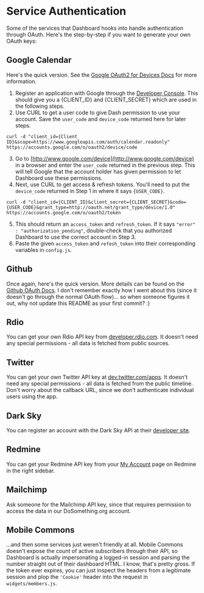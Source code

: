 Service Authentication
======================
Some of the services that Dashboard hooks into handle authentication through OAuth. Here's the step-by-step if you want to generate your own OAuth keys:

Google Calendar
---------------
Here's the quick version. See the [Google OAuth2 for Devices Docs](https://developers.google.com/accounts/docs/OAuth2ForDevices) for more information.

1. Register an application with Google through the [Developer Console](https://code.google.com/apis/console#access). This should give you a {CLIENT_ID} and {CLIENT_SECRET} which are used in the following steps.
2. Use CURL to get a user code to give Dash permission to use your account. Save the `user_code` and `device_code` returned here for later steps.
````
curl -d "client_id={Client ID}&scope=https://www.googleapis.com/auth/calendar.readonly" https://accounts.google.com/o/oauth2/device/code
````
3. Go to [http://www.google.com/device](http://www.google.com/device) in a browser and enter the `user_code` returned in the previous step. This will tell Google that the account holder has given permission to let Dashboard use these permissions.
4. Next, use CURL to get access & refresh tokens. You'll need to put the `device_code` returned in Step 1 in where it says `{USER_CODE}`.
````
curl -d "client_id={CLIENT_ID}&client_secret={CLIENT_SECRET}&code={USER_CODE}&grant_type=http://oauth.net/grant_type/device/1.0" https://accounts.google.com/o/oauth2/token
````
5. This should return an `access_token` and `refresh_token`. If it says `"error" : "authorization_pending"`, double-check that you authorized Dashboard to use the correct account in Step 3.
6. Paste the given `access_token` and `refesh_token` into their corresponding variables in `config.js`.


Github
------
Once again, here's the quick version. More details can be found on the [Github OAuth Docs](http://developer.github.com/v3/oauth/). I don't remember exactly how I went about this (since it doesn't go through the normal OAuth flow)... so when someone figures it out, why not update this README as your first commit? :)

Rdio
----
You can get your own Rdio API key from [developer.rdio.com](http://developer.rdio.com). It doesn't need any special permissions - all data is fetched from public sources.

Twitter
-------
You can get your own Twitter API key at [dev.twitter.com/apps](https://dev.twitter.com/apps). It doesn't need any special permissions - all data is fetched from the public timeline. Don't worry about the callback URL, since we don't authenticate individual users using the app.

Dark Sky
--------
You can register an account with the Dark Sky API at their [developer site](https://developer.darkskyapp.com/).

Redmine
-------
You can get your Redmine API key from your [My Account](http://tech.dosomething.org/my/account) page on Redmine in the right sidebar.

Mailchimp
---------
Ask someone for the Mailchimp API key, since that requires permission to access the data in our DoSomething.org account.


Mobile Commons
--------------
...and then some services just weren't friendly at all. Mobile Commons doesn't expose the count of active subscribers through their API, so Dashboard is actually impersonating a logged-in session and parsing the number straight out of their dashboard HTML. I know, that's pretty gross. If the token ever expires, you can just inspect the headers from a legitimate session and plop the `'Cookie'` header into the request in `widgets/members.js`.
